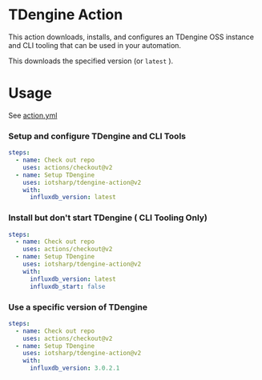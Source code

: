 # TDengine Action

This action downloads, installs, and configures an TDengine OSS instance and CLI tooling that can be used in your automation.

This downloads the specified version (or `latest`  ).

# Usage

See [action.yml](action.yml)

### Setup and configure TDengine and CLI Tools
```yaml
steps:
  - name: Check out repo
    uses: actions/checkout@v2
  - name: Setup TDengine
    uses: iotsharp/tdengine-action@v2
    with:
      influxdb_version: latest
```

### Install but don't start TDengine ( CLI Tooling Only)
```yaml
steps:
  - name: Check out repo
    uses: actions/checkout@v2
  - name: Setup TDengine
    uses: iotsharp/tdengine-action@v2
    with:
      influxdb_version: latest
      influxdb_start: false
```

### Use a specific version of TDengine
```yaml
steps:
  - name: Check out repo
    uses: actions/checkout@v2
  - name: Setup TDengine
    uses: iotsharp/tdengine-action@v2
    with:
      influxdb_version: 3.0.2.1

```
